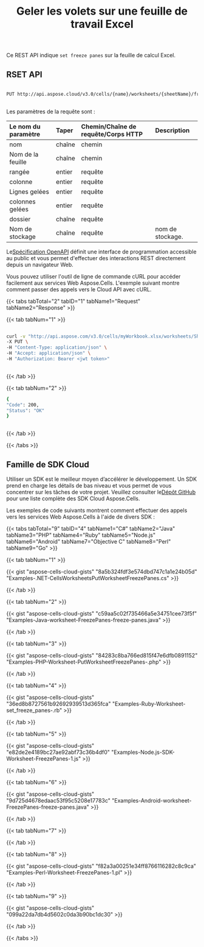 ﻿---
title: Geler les volets sur une feuille de travail Excel
second_title: Aspose.Cells Cloud Documen
linktitle: Congeler
type: docs
url: /fr/worksheets/panes/freeze/
aliases: [/freeze-panes-in-excel-worksheet/,/worksheets/freeze-panes/]
keywords: Freeze panes on an Excel Worksheet
description: Aspose.Cells Cloud REST API prend en charge le gel des volets sur une feuille de calcul Excel. Le SDK prend en charge différents types de langages de développement. Ils incluent Android, C#, Go, Java, NodeJS, Perl, PHP, Python, Ruby et Swift.
weight: 190
---
Ce REST API indique `set freeze panes` sur la feuille de calcul Excel.
 
## RSET API
 
```bash
 
PUT http://api.aspose.cloud/v3.0/cells/{name}/worksheets/{sheetName}/freezepanes
 
```
 Les paramètres de la requête sont :
 
| Le nom du paramètre| Taper| Chemin/Chaîne de requête/Corps HTTP|Description|
|:- |:- |:- |:- |
| nom| chaîne| chemin||
| Nom de la feuille| chaîne| chemin||
| rangée| entier| requête||
| colonne| entier| requête||
| Lignes gelées| entier| requête||
| colonnes gelées| entier| requête||
| dossier| chaîne| requête||
| Nom de stockage| chaîne| requête| nom de stockage.|
 
 Le[Spécification OpenAPI](https://apireference.aspose.cloud/cells/#/Worksheets/PutWorksheetFreezePanes) définit une interface de programmation accessible au public et vous permet d'effectuer des interactions REST directement depuis un navigateur Web.
 
Vous pouvez utiliser l'outil de ligne de commande cURL pour accéder facilement aux services Web Aspose.Cells. L'exemple suivant montre comment passer des appels vers le Cloud API avec cURL.
 
{{< tabs tabTotal="2" tabID="1" tabName1="Request" tabName2="Response" >}}
 
{{< tab tabNum="1" >}}
 
```bash
 
curl -v "http://api.aspose.com/v3.0/cells/myWorkbook.xlsx/worksheets/Sheet1/freezepanes?row=1&column=1&freezedRows=1&freezedColumns=1" \
-X PUT \
-H "Content-Type: application/json" \
-H "Accept: application/json" \
-H "Authorization: Bearer <jwt token>"
 
```
 
{{< /tab >}}
 
{{< tab tabNum="2" >}}
 
```bash
{
"Code": 200,
"Status": "OK"
}
 
```
 
{{< /tab >}}
 
{{< /tabs >}}
 
## Famille de SDK Cloud
 
 Utiliser un SDK est le meilleur moyen d’accélérer le développement. Un SDK prend en charge les détails de bas niveau et vous permet de vous concentrer sur les tâches de votre projet. Veuillez consulter le[Dépôt GitHub](https://github.com/aspose-cells-cloud) pour une liste complète des SDK Cloud Aspose.Cells.
 
Les exemples de code suivants montrent comment effectuer des appels vers les services Web Aspose.Cells à l'aide de divers SDK :
 
{{< tabs tabTotal="9" tabID="4" tabName1="C#" tabName2="Java" tabName3="PHP" tabName4="Ruby" tabName5="Node.js" tabName6="Android" tabName7="Objective C" tabName8="Perl" tabName9="Go" >}}

{{< tab tabNum="1" >}}

{{< gist "aspose-cells-cloud-gists" "8a5b324fdf3e574dbd747c1a1e24b05d" "Examples-.NET-CellsWorksheetsPutWorksheetFreezePanes.cs" >}}

{{< /tab >}}

{{< tab tabNum="2" >}}

{{< gist "aspose-cells-cloud-gists" "c59aa5c02f735466a5e34751cee73f5f" "Examples-Java-worksheet-FreezePanes-freeze-panes.java" >}}

{{< /tab >}}

{{< tab tabNum="3" >}}

{{< gist "aspose-cells-cloud-gists" "84283c8ba766ed815f47e6dfb0891152" "Examples-PHP-Worksheet-PutWorksheetFreezePanes-.php" >}}

{{< /tab >}}

{{< tab tabNum="4" >}}

{{< gist "aspose-cells-cloud-gists" "36ed8b8727561b92692939513d365fca" "Examples-Ruby-Worksheet-set_freeze_panes-.rb" >}}

{{< /tab >}}

{{< tab tabNum="5" >}}

{{< gist "aspose-cells-cloud-gists" "e82de2e4189bc27ae92abf73c36b4df0" "Examples-Node.js-SDK-Worksheet-FreezePanes-1.js" >}}

{{< /tab >}}

{{< tab tabNum="6" >}}

{{< gist "aspose-cells-cloud-gists" "9d725d4678edaac53f95c5208e17783c" "Examples-Android-worksheet-FreezePanes-freeze-panes.java" >}}

{{< /tab >}}

{{< tab tabNum="7" >}}

{{< /tab >}}

{{< tab tabNum="8" >}}

{{< gist "aspose-cells-cloud-gists" "f82a3a00251e34ff8766116282c8c9ca" "Examples-Perl-Worksheet-FreezePanes-1.pl" >}}

{{< /tab >}}

{{< tab tabNum="9" >}}

{{< gist "aspose-cells-cloud-gists" "099a22da7db4d5602c0da3b90bc1dc30" >}}

{{< /tab >}}

{{< /tabs >}}
